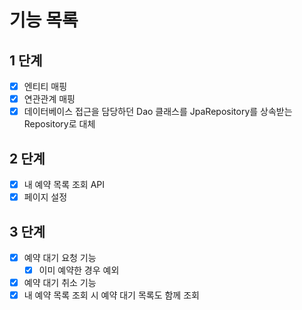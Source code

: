 # 기능 목록
## 1 단계
- [x] 엔티티 매핑
- [x] 연관관계 매핑
- [x] 데이터베이스 접근을 담당하던 Dao 클래스를 JpaRepository를 상속받는 Repository로 대체

## 2 단계
- [x] 내 예약 목록 조회 API
- [x] 페이지 설정

## 3 단계
- [x] 예약 대기 요청 기능
  - [x] 이미 예약한 경우 예외
- [x] 예약 대기 취소 기능
- [x] 내 예약 목록 조회 시 예약 대기 목록도 함께 조회
